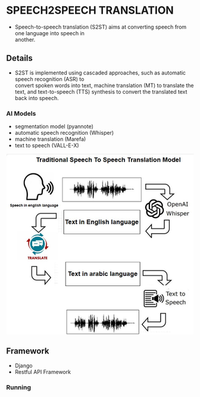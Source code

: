# SPEECH2SPEECH TRANSLATION 
 - Speech-to-speech translation (S2ST) aims at converting speech from one language into speech in    
   another.

## Details
 - S2ST is implemented using cascaded approaches, such as  automatic speech recognition (ASR) to  
   convert spoken words into text, machine translation (MT) to translate the text, and text-to-speech (TTS) synthesis to convert the translated text back into  speech. 

### AI Models
- segmentation model (pyannote)
- automatic speech recognition (Whisper)
- machine translation (Marefa)
- text to speech (VALL-E-X)

![S2ST](model.jpg)

## Framework 
- Django
- Restful API Framework

### Running

  




